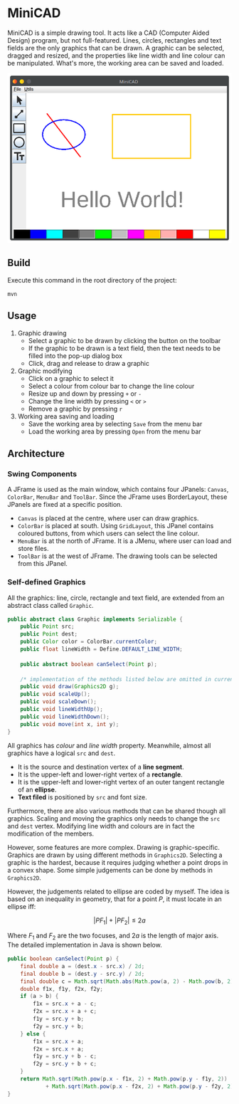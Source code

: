 # MiniCAD

MiniCAD is a simple drawing tool. It acts like a CAD (Computer Aided Design) program, but not full-featured. 
Lines, circles, rectangles and text fields are the only graphics that can be drawn. 
A graphic can be selected, dragged and resized, and the properties like line width and line colour can be manipulated. 
What's more, the working area can be saved and loaded.  

![Demo](https://raw.githubusercontent.com/RalXYZ/repo-pictures/main/MiniCAD/demo.png)

## Build

Execute this command in the root directory of the project:  

```shell
mvn
```

## Usage

1. Graphic drawing
    - Select a graphic to be drawn by clicking the button on the toolbar
    - If the graphic to be drawn is a text field, then the text needs to be filled into the pop-up dialog box 
    - Click, drag and release to draw a graphic
2. Graphic modifying
    - Click on a graphic to select it
    - Select a colour from colour bar to change the line colour
    - Resize up and down by pressing `+` or `-` 
    - Change the line width by pressing `<` or `>`
    - Remove a graphic by pressing `r`
3. Working area saving and loading
    - Save the working area by selecting `Save` from the menu bar
    - Load the working area by pressing `Open` from the menu bar

## Architecture

### Swing Components

A JFrame is used as the main window, which contains four JPanels: `Canvas`, `ColorBar`, `MenuBar` and `ToolBar`. 
Since the JFrame uses BorderLayout, these JPanels are fixed at a specific position.
- `Canvas` is placed at the centre, where user can draw graphics. 
- `ColorBar` is placed at south. Using `GridLayout`, this JPanel contains coloured buttons, from which users can select the line colour. 
- `MenuBar` is at the north of JFrame. It is a JMenu, where user can load and store files. 
- `ToolBar` is at the west of JFrame. The drawing tools can be selected from this JPanel.  

### Self-defined Graphics

All the graphics: line, circle, rectangle and text field, are extended from an abstract class called `Graphic`. 

```java
public abstract class Graphic implements Serializable {
    public Point src;
    public Point dest;
    public Color color = ColorBar.currentColor;
    public float lineWidth = Define.DEFAULT_LINE_WIDTH;
    
    public abstract boolean canSelect(Point p);

    /* implementation of the methods listed below are omitted in current document for simplicity */
    public void draw(Graphics2D g);
    public void scaleUp();
    public void scaleDown();
    public void lineWidthUp();
    public void lineWidthDown();
    public void move(int x, int y);
}
```
All graphics has *colour* and *line width* property. 
Meanwhile, almost all graphics have a logical `src` and `dest`. 
- It is the source and destination vertex of a **line segment**. 
- It is the upper-left and lower-right vertex of a **rectangle**. 
- It is the upper-left and lower-right vertex of an outer tangent rectangle of an **ellipse**. 
- **Text filed** is positioned by `src` and font size.  

Furthermore, there are also various methods that can be shared though all graphics. 
Scaling and moving the graphics only needs to change the `src` and `dest` vertex. 
Modifying line width and colours are in fact the modification of the members.  

However, some features are more complex. 
Drawing is graphic-specific. Graphics are drawn by using different methods in `Graphics2D`. 
Selecting a graphic is the hardest, because it requires judging whether a point drops in a convex shape. 
Some simple judgements can be done by methods in `Graphics2D`.  

However, the judgements related to ellipse are coded by myself. 
The idea is based on an inequality in geometry, that for a point $P$, it must locate in an ellipse iff:  

$$
| PF_1 | + | PF_2 | \leq 2a
$$

Where $F_1$ and $F_2$ are the two focuses, and $2a$ is the length of major axis.  
The detailed implementation in Java is shown below.  

```java
public boolean canSelect(Point p) {
    final double a = (dest.x - src.x) / 2d;
    final double b = (dest.y - src.y) / 2d;
    final double c = Math.sqrt(Math.abs(Math.pow(a, 2) - Math.pow(b, 2)));
    double f1x, f1y, f2x, f2y;
    if (a > b) {
        f1x = src.x + a - c;
        f2x = src.x + a + c;
        f1y = src.y + b;
        f2y = src.y + b;
    } else {
        f1x = src.x + a;
        f2x = src.x + a;
        f1y = src.y + b - c;
        f2y = src.y + b + c;
    }
    return Math.sqrt(Math.pow(p.x - f1x, 2) + Math.pow(p.y - f1y, 2))
            + Math.sqrt(Math.pow(p.x - f2x, 2) + Math.pow(p.y - f2y, 2)) <= 2 * a;
}
```


